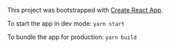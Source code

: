 This project was bootstrapped with [Create React App](https://github.com/facebookincubator/create-react-app).

To start the app in dev mode: `yarn start`

To bundle the app for production: `yarn build`